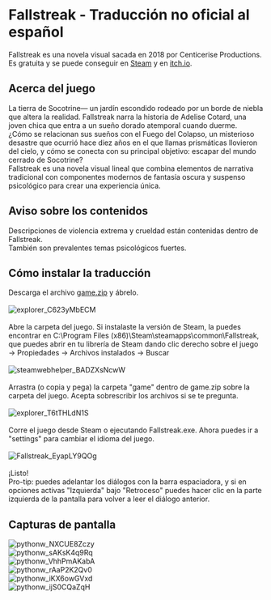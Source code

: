 # Fallstreak - Traducción no oficial al español
Fallstreak es una novela visual sacada en 2018 por Centicerise Productions. <br>
Es gratuita y se puede conseguir en [Steam](https://store.steampowered.com/app/935920/Fallstreak/) y en [itch.io](https://centicerise.itch.io/fallstreak).
## Acerca del juego
La tierra de Socotrine— un jardín escondido rodeado por un borde de niebla que altera la realidad. Fallstreak narra la historia de Adelise Cotard, una joven chica que entra a un sueño dorado atemporal cuando duerme. <br>
¿Cómo se relacionan sus sueños con el Fuego del Colapso, un misterioso desastre que ocurrió hace diez años en el que llamas prismáticas llovieron del cielo, y cómo se conecta con su principal objetivo: escapar del mundo cerrado de Socotrine? <br>
Fallstreak es una novela visual lineal que combina elementos de narrativa tradicional con componentes modernos de fantasía oscura y suspenso psicológico para crear una experiencia única.
## Aviso sobre los contenidos
Descripciones de violencia extrema y crueldad están contenidas dentro de Fallstreak. <br>
También son prevalentes temas psicológicos fuertes.
## Cómo instalar la traducción
Descarga el archivo [game.zip](https://github.com/enchiladaSuiza/Fallstreak-Esp/releases/download/v1.0/game.zip) y ábrelo. <br> <br>
![explorer_C623yMbECM](https://github.com/user-attachments/assets/e4884798-53bb-4b5c-9a45-d4a3c6a060d0) <br> <br>
Abre la carpeta del juego. Si instalaste la versión de Steam, la puedes encontrar en C:\Program Files (x86)\Steam\steamapps\common\Fallstreak, que puedes abrir en tu librería de Steam dando clic derecho sobre el juego -> Propiedades -> Archivos instalados -> Buscar <br> <br>
![steamwebhelper_BADZXsNcwW](https://github.com/user-attachments/assets/c1ebf873-fecb-495e-8c86-50fd24570d72) <br> <br>
Arrastra (o copia y pega) la carpeta "game" dentro de game.zip sobre la carpeta del juego. Acepta sobrescribir los archivos si se te pregunta. <br> <br>
![explorer_T6tTHLdN1S](https://github.com/user-attachments/assets/bfe3377f-6f3e-4762-bc36-f36ece414875) <br> <br>
Corre el juego desde Steam o ejecutando Fallstreak.exe. Ahora puedes ir a "settings" para cambiar el idioma del juego. <br> <br>
![Fallstreak_EyapLY9QOg](https://github.com/user-attachments/assets/f557c722-f185-471f-b860-b6c7139dad47) <br> <br>
¡Listo! <br>
Pro-tip: puedes adelantar los diálogos con la barra espaciadora, y si en opciones activas "Izquierda" bajo "Retroceso" puedes hacer clic en la parte izquierda de la pantalla para volver a leer el diálogo anterior.
## Capturas de pantalla
![pythonw_NXCUE8Zczy](https://github.com/user-attachments/assets/39ed1381-ce12-4aea-9096-8506d8ac0fe8) <br>
![pythonw_sAKsK4q9Rq](https://github.com/user-attachments/assets/bf46e364-0bb8-4b74-a25a-9ce8aab26253) <br>
![pythonw_VhhPmAKabA](https://github.com/user-attachments/assets/899c1e86-aa45-4b1c-b9fe-5f82472fa075) <br>
![pythonw_rAaP2K2Qv0](https://github.com/user-attachments/assets/873cd5f8-e7b4-446f-a31d-fbe5ad45c7be) <br>
![pythonw_iKX6owGVxd](https://github.com/user-attachments/assets/ebfd3d97-e827-4d51-8d85-abde5df09263) <br>
![pythonw_ijS0CQaZqH](https://github.com/user-attachments/assets/c2a24c76-f6dc-4772-ae81-7e1e5a8768bf) <br>



